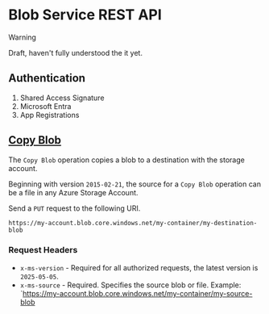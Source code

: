 # Blob Service REST API

> [!WARNING]
> Draft, haven't fully understood the it yet.

## Authentication

1. Shared Access Signature
2. Microsoft Entra
3. App Registrations

## [Copy Blob](https://learn.microsoft.com/en-us/rest/api/storageservices/copy-blob?tabs=microsoft-entra-id)

The `Copy Blob` operation copies a blob to a destination with the storage account.

Beginning with version `2015-02-21`, the source for a `Copy Blob` operation can be a file in any Azure Storage Account.

Send a `PUT` request to the following URI.

```
https://my-account.blob.core.windows.net/my-container/my-destination-blob
```

### Request Headers

- `x-ms-version` - Required for all authorized requests, the latest version is `2025-05-05`.
- `x-ms-source` - Required. Specifies the source blob or file. Example: `https://my-account.blob.core.windows.net/my-container/my-source-blob
